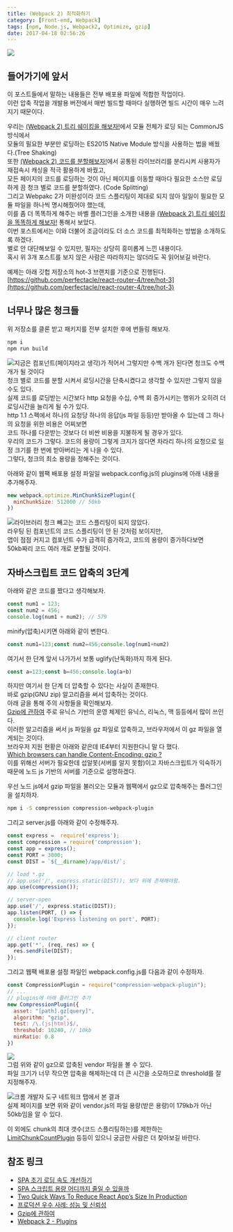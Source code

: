 ```yaml
---
title: (Webpack 2) 최적화하기
category: [Front-end, Webpack]
tags: [npm, Node.js, Webpack2, Optimize, gzip]
date: 2017-04-18 02:56:26
---
```


![](thumb.png)

## 들어가기에 앞서
이 포스트들에서 말하는 내용들은 전부 배포용 파일에 적합한 작업이다.  
이런 압축 작업을 개발용 버전에서 매번 빌드할 때마다 실행하면 빌드 시간이 매우 느려지기 때문이다.

우리는 [(Webpack 2) 트리 쉐이킹을 해보자!](/2017/03/12/webpack2-tree-shaking/)에서 모듈 전체가 로딩 되는 CommonJS 방식에서  
모듈의 필요한 부분만 로딩하는 ES2015 Native Module 방식을 사용하는 법을 배웠다.(Tree Shaking)  
또한 [(Webpack 2) 코드를 분할해보자!](/2017/03/13/webpack2-code-splitting/)에서 공통된 라이브러리를 분리시켜 사용자가 재접속시 캐싱을 적극 활용하게 바꿨고,  
모든 페이지의 코드를 로딩하는 것이 아닌 페이지를 이동할 때마다 필요한 소스만 로딩하게 끔 청크 별로 코드를 분할하였다. (Code Splitting)  
그리고 Webpakc 2가 미완성이라 코드 스플리팅이 제대로 되지 않아 일일이 필요한 모듈 파일을 하나씩 명시해줬어야 했는데,  
이를 좀 더 똑똑하게 해주는 바벨 플러그인을 소개한 내용을 [(Webpack 2) 트리 쉐이킹을 똑똑하게 해보자!](/2017/04/12/webpack2-smart-tree-shaking/) 통해서 보았다.  
이번 포스트에서는 이와 더불어 조금이라도 더 소스 코드를 최적화하는 방법을 소개하도록 하겠다.  
별로 안 대단해보일 수 있지만, 필자는 상당히 흥미롭게 느낀 내용이다.  
혹시 위 3개 포스트를 보지 않은 사람은 따라하지는 않더라도 꼭 읽어보길 바란다.  

예제는 아래 깃헙 저장소의 hot-3 브랜치를 기준으로 진행된다.
[https://github.com/perfectacle/react-router-4/tree/hot-3](https://github.com/perfectacle/react-router-4/tree/hot-3)

## 너무나 많은 청크들
위 저장소를 클론 받고 패키지를 전부 설치한 후에 번들링 해보자.  
```bash
npm i
npm run build
```

![지금은 컴포넌트(페이지라고 생각)가 적어서 그렇지만 수백 개가 된다면 청크도 수백 개가 될 것이다](a-lot-chunks.png)  
청크 별로 코드를 분할 시켜서 로딩시간을 단축시켰다고 생각할 수 있지만 그렇지 않을 수도 있다.  
실제 코드를 로딩받는 시간보다 http 요청을 수십, 수백 회 증가시키는 행위가 오히려 더 로딩시간을 늘리게 될 수가 있다.  
http 1.1 스펙에서 하나의 요청당 하나의 응답(js 파일 등등)만 받아올 수 있는데 그 하나의 요청을 위한 비용은 어찌보면  
코드 하나를 다운받는 것보다 더 비싼 비용을 지불하게 될 경우가 있다.  
우리의 코드가 그렇다. 코드의 용량이 그렇게 크지가 않다면 차라리 하나의 요청으로 일정 크기를 한 번에 받아버리는 게 나을 수 있다.  
그렇다, 청크의 최소 용량을 정해주는 것이다.

아래와 같이 웹팩 배포용 설정 파일일 webpack.config.js의 plugins에 아래 내용을 추가해주자.  
```javascript
new webpack.optimize.MinChunkSizePlugin({
  minChunkSize: 512000 // 50kb
})
```
![라이브러리 청크 빼고는 코드 스플리팅이 되지 않았다.](min-chunks.png)  
라우팅 된 컴포넌트의 코드 스플리팅이 안 된 것처럼 보이지만,  
앱이 점점 커지고 컴포넌트 수가 급격히 증가하고, 코드의 용량이 증가하다보면  
50kb짜리 코드 여러 개로 분할될 것이다.

## 자바스크립트 코드 압축의 3단계
아래와 같은 코드를 짰다고 생각해보자.  
```javascript
const num1 = 123;
const num2 = 456;
console.log(num1 + num2); // 579
```

minify(압축)시키면 아래와 같이 변한다.
```javascript
const num1=123;const num2=456;console.log(num1+num2)
```

여기서 한 단계 앞서 나가가서 보통 uglify(난독화)까지 하게 된다.
```javascript
const a=123;const b=456;console.log(a+b)
```

하지만 여기서 한 단계 더 압축할 수 있다는 사실이 존재한다.  
바로 gzip(GNU zip) 알고리즘을 써서 압축하는 것이다.  
아래 글을 통해 주의 사항들을 확인해보자.  
[Gzip에 관하여](https://vnthf.github.io/blog/Front-Gzip%EC%97%90-%EA%B4%80%ED%95%98%EC%97%AC/)
주로 유닉스 기반의 운영 체제인 유닉스, 리눅스, 맥 등등에서 많이 쓰인다.  
이러한 알고리즘을 써서 js 파일을 gz 파일로 압축하고, 브라우저에서 이 gz 파일을 열게되는 것이다.  
브라우저 지원 현황은 아래와 같은데 IE4부터 지원한다니 말 다 했다.  
[Which browsers can handle Content-Encoding: gzip ?](http://schroepl.net/projekte/mod_gzip/browser.htm)  
이를 위해선 서버가 필요한데 섭알못(서버를 알지 못함)이고 자바스크립트가 익숙하기 때문에 노드 js 기반의 서버를 기준으로 설명하겠다.  

우선 노드 js에서 gzip 파일을 불러오는 모듈과 웹팩에서 gz으로 압축해주는 플러그인을 설치하자.  
```bash
npm i -S compression compression-webpack-plugin
```

그리고 server.js를 아래와 같이 수정해주자.  
```javascript
const express =  require('express');
const compression = require('compression');
const app = express();
const PORT = 3000;
const DIST = `${__dirname}/app/dist/`;

// load *.gz
// app.use('/', express.static(DIST)); 보다 위에 존재해야함.
app.use(compression());

// server-open
app.use('/', express.static(DIST));
app.listen(PORT, () => {
  console.log('Express listening on port', PORT);
});

// client router
app.get('*', (req, res) => {
  res.sendFile(DIST);
});
```

그리고 웹팩 배포용 설정 파일인 webpack.config.js를 다음과 같이 수정하자.  
```javascript
const CompressionPlugin = require("compression-webpack-plugin");
// ...
// plugins에 아래 플러그인 추가
new CompressionPlugin({
  asset: "[path].gz[query]",
  algorithm: "gzip",
  test: /\.(js|html)$/,
  threshold: 10240, // 10kb
  minRatio: 0.8
})
```
![](gz.png)  
그럼 위와 같이 gz으로 압축된 vendor 파일을 볼 수 있다.  
파일 크기가 너무 작으면 압축을 해제하는데 더 큰 시간을 소모하므로 threshold를 잘 지정해주자.  

![크롬 개발자 도구 네트워크 탭에서 본 결과](check-gz.png)  
실제 페이지를 보면 위와 같이 vendor.js의 파일 용량(받은 용량)이 179kb가 아닌 50kb임을 알 수 있다.  

이 외에도 chunk의 최대 갯수(코드 스플리팅하는)를 제한하는 [LimitChunkCountPlugin](https://webpack.js.org/plugins/limit-chunk-count-plugin/) 등등이 있으니 궁금한 사람은 더 찾아보길 바란다.

## 참조 링크
* [SPA 초기 로딩 속도 개선하기](https://medium.com/little-big-programming/spa-%EC%B4%88%EA%B8%B0-%EB%A1%9C%EB%94%A9-%EC%86%8D%EB%8F%84-%EA%B0%9C%EC%84%A0%ED%95%98%EA%B8%B0-9db137d25566)  
* [SPA 스크립트 용량 어디까지 줄일 수 있을까](https://medium.com/little-big-programming/spa-%EC%8A%A4%ED%81%AC%EB%A6%BD%ED%8A%B8-%EC%9A%A9%EB%9F%89-%EC%96%B4%EB%94%94%EA%B9%8C%EC%A7%80-%EC%A4%84%EC%9D%BC-%EC%88%98-%EC%9E%88%EC%9D%84%EA%B9%8C-69c7e05bb3b3)  
* [Two Quick Ways To Reduce React App’s Size In Production](https://medium.com/@rajaraodv/two-quick-ways-to-reduce-react-apps-size-in-production-82226605771a)  
* [프로덕션 우수 사례: 성능 및 신뢰성](http://expressjs.com/ko/advanced/best-practice-performance.html)  
* [Gzip에 관하여](https://vnthf.github.io/blog/Front-Gzip%EC%97%90-%EA%B4%80%ED%95%98%EC%97%AC/)  
* [Webpack 2 - Plugins](https://webpack.js.org/plugins/)
